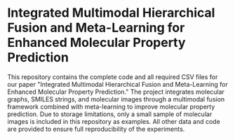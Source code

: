 # Integrated Multimodal Hierarchical Fusion and Meta-Learning for Enhanced Molecular Property Prediction
This repository contains the complete code and all required CSV files for our paper "Integrated Multimodal Hierarchical Fusion and Meta-Learning for Enhanced Molecular Property Prediction." The project integrates molecular graphs, SMILES strings, and molecular images through a multimodal fusion framework combined with meta-learning to improve molecular property prediction. Due to storage limitations, only a small sample of molecular images is included in this repository as examples. All other data and code are provided to ensure full reproducibility of the experiments.

